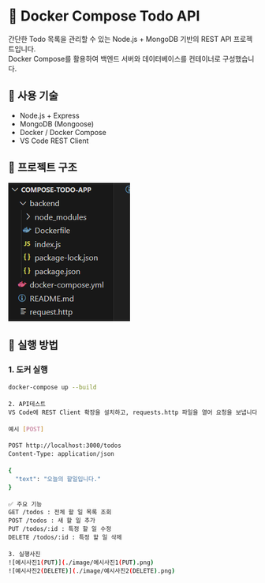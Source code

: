# 🐳 Docker Compose Todo API

간단한 Todo 목록을 관리할 수 있는 Node.js + MongoDB 기반의 REST API 프로젝트입니다.  
Docker Compose를 활용하여 백엔드 서버와 데이터베이스를 컨테이너로 구성했습니다.

## 🧰 사용 기술

- Node.js + Express
- MongoDB (Mongoose)
- Docker / Docker Compose
- VS Code REST Client

## 📁 프로젝트 구조
![프로젝트구조](./image/프로젝트%20구조.png)


## 🚀 실행 방법

### 1. 도커 실행
```bash
docker-compose up --build

2. API테스트
VS Code에 REST Client 확장을 설치하고, requests.http 파일을 열어 요청을 보냅니다.

예시 [POST]

POST http://localhost:3000/todos
Content-Type: application/json

{
  "text": "오늘의 할일입니다."
}

✅ 주요 기능
GET /todos : 전체 할 일 목록 조회
POST /todos : 새 할 일 추가
PUT /todos/:id : 특정 할 일 수정
DELETE /todos/:id : 특정 할 일 삭제

3. 실행사진
![예시사진1(PUT)](./image/예시사진1(PUT).png)
![예시사진2(DELETE)](./image/예시사진2(DELETE).png)